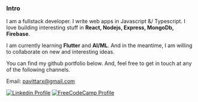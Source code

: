 <!--
**pavittarx/pavittarx** is a ✨ _special_ ✨ repository because its `README.md` (this file) appears on your GitHub profile.

Here are some ideas to get you started:

- 🔭 I’m currently working on ...
- 🌱 I’m currently learning ...
- 👯 I’m looking to collaborate on ...
- 🤔 I’m looking for help with ...
- 💬 Ask me about ...
- 📫 How to reach me: ...
- 😄 Pronouns: ...
- ⚡ Fun fact: ...
-->


### Intro

I am a fullstack developer. I write web apps in Javascript &/ Typescript. I love building interesting stuff in **React, Nodejs, Express, MongoDb, Firebase**.

I am currently learning **Flutter** and **AI/ML**. And in the meantime, I am willing to collaborate on new and interesting ideas.

You can find my github portfolio below. And, feel free to get in touch at any of the following channels.

Email: pavittarx@gmail.com

[![Linkedin Profile](https://pubx.s3-us-west-1.amazonaws.com/gh-linkedin.svg)](https://linkedin.in/in/pavittarx)
[![FreeCodeCamp Profile](https://pubx.s3-us-west-1.amazonaws.com/gh-freecodecamp.svg)](https://freecodecamp.org/pavittarx)